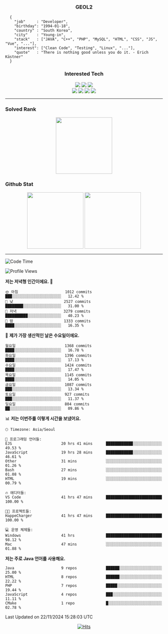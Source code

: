 <div align="center">

  ### GEOL2
</div>

```
  {
    "job"     : "Developer",
    "birthday": "1994-01-18",
    "country" : "South Korea",
    "city"    : "Young-in",
    "stack"   : ["JAVA", "C++", "PHP", "MySQL", "HTML", "CSS", "JS", "Vue", "..."],
    "interest": ["Clean Code", "Testing", "Linux", "..."], 
    "quote"   : "There is nothing good unless you do it. - Erich Kästner"
  }
  ```
  
<div align="center">
  
  ### Interested Tech
  
  <img src="https://img.shields.io/badge/Laravel-F05340?style=flat-square&logo=Laravel&logoColor=white">
  <img src="https://img.shields.io/badge/SpringBoot-6DB33F?style=flat-square&logo=SpringBoot&logoColor=white">
  <img src="https://img.shields.io/badge/Express-000000?style=flat-square&logo=Express&logoColor=white">
  <br>
  <img src="https://img.shields.io/badge/Three.js-000000?style=flat-square&logo=Three.js&logoColor=white">
  <img src="https://img.shields.io/badge/JavaScript-F7DF1E?style=flat-square&logo=JavaScript&logoColor=black">
  <img src="https://img.shields.io/badge/TypeScript-007acc?style=flat-square&logo=TypeScript&logoColor=black">
  <img src="https://img.shields.io/badge/MySQL-4479A1?style=flat-square&logo=mysql&logoColor=white"><br>

</div>

------------

  ### Solved Rank
  
  <div align="center">
    <img height="180em" src="https://mazassumnida.wtf/api/v2/generate_badge?boj=geol2">
  </div>
  
  ### Github Stat 
  <div align="center">
    <img height="180em" src="https://github-readme-stats-git-masterrstaa-rickstaa.vercel.app/api?username=geol2&show_icons=true&theme=dark">
    <img height="180em" src="https://github-readme-stats-git-masterrstaa-rickstaa.vercel.app/api/top-langs/?username=geol2&show_icons=true&hide=css,scss,html&layout=compact&theme=dark&count_private=true&langs_count=8">
  </div>
  
------------

<!--START_SECTION:waka-->
![Code Time](http://img.shields.io/badge/Code%20Time-3%2C482%20hrs%2052%20mins-blue)

![Profile Views](http://img.shields.io/badge/Profile%20Views-5-blue)

**저는 저녁형 인간이에요. 🦉** 

```text
🌞 아침                     1012 commits        ███░░░░░░░░░░░░░░░░░░░░░░   12.42 % 
🌆 낮　                     2527 commits        ████████░░░░░░░░░░░░░░░░░   31.00 % 
🌃 저녁                     3279 commits        ██████████░░░░░░░░░░░░░░░   40.23 % 
🌙 밤　                     1333 commits        ████░░░░░░░░░░░░░░░░░░░░░   16.35 % 
```
📅 **제가 가장 생산적인 날은 수요일이에요.** 

```text
월요일                      1368 commits        ████░░░░░░░░░░░░░░░░░░░░░   16.78 % 
화요일                      1396 commits        ████░░░░░░░░░░░░░░░░░░░░░   17.13 % 
수요일                      1424 commits        ████░░░░░░░░░░░░░░░░░░░░░   17.47 % 
목요일                      1145 commits        ████░░░░░░░░░░░░░░░░░░░░░   14.05 % 
금요일                      1087 commits        ███░░░░░░░░░░░░░░░░░░░░░░   13.34 % 
토요일                      927 commits         ███░░░░░░░░░░░░░░░░░░░░░░   11.37 % 
일요일                      804 commits         ██░░░░░░░░░░░░░░░░░░░░░░░   09.86 % 
```


📊 **저는 이번주를 이렇게 시간을 보냈어요.** 

```text
🕑︎ Timezone: Asia/Seoul

💬 프로그래밍 언어들: 
EJS                      20 hrs 41 mins      ████████████░░░░░░░░░░░░░   49.53 % 
JavaScript               19 hrs 28 mins      ████████████░░░░░░░░░░░░░   46.61 % 
Other                    31 mins             ░░░░░░░░░░░░░░░░░░░░░░░░░   01.26 % 
Bash                     27 mins             ░░░░░░░░░░░░░░░░░░░░░░░░░   01.08 % 
HTML                     19 mins             ░░░░░░░░░░░░░░░░░░░░░░░░░   00.79 % 

🔥 에디터들: 
VS Code                  41 hrs 47 mins      █████████████████████████   100.00 % 

🐱‍💻 프로젝트들: 
HappeCharger             41 hrs 47 mins      █████████████████████████   100.00 % 

💻 운영 체제들: 
Windows                  41 hrs              █████████████████████████   98.12 % 
Mac                      47 mins             ░░░░░░░░░░░░░░░░░░░░░░░░░   01.88 % 
```

**저는 주로 Java 언어를 사용해요.** 

```text
Java                     9 repos             ██████░░░░░░░░░░░░░░░░░░░   25.00 % 
HTML                     8 repos             ██████░░░░░░░░░░░░░░░░░░░   22.22 % 
PHP                      7 repos             █████░░░░░░░░░░░░░░░░░░░░   19.44 % 
JavaScript               4 repos             ███░░░░░░░░░░░░░░░░░░░░░░   11.11 % 
CMake                    1 repo              █░░░░░░░░░░░░░░░░░░░░░░░░   02.78 % 
```




 Last Updated on 22/11/2024 15:28:03 UTC
<!--END_SECTION:waka-->

<div align="center">
  
  [![Hits](https://hits.seeyoufarm.com/api/count/incr/badge.svg?url=https%3A%2F%2Fgithub.com%2Fgeol2&count_bg=%2379C83D&title_bg=%23555555&icon=myspace.svg&icon_color=%23E7E7E7&title=hits&edge_flat=false)](https://hits.seeyoufarm.com)
  
</div>

<!--
**Geol2/Geol2** is a ✨ _special_ ✨ repository because its `README.md` (this file) appears on your GitHub profile.

Here are some ideas to get you started:
- 🔭 I’m currently working on ...
- 🌱 I’m currently learning ...
- 👯 I’m looking to collaborate on ...
- 🤔 I’m looking for help with ...
- 💬 Ask me about ...
- 📫 How to reach me: ...
- 😄 Pronouns: ...
- ⚡ Fun fact: ...
-->

